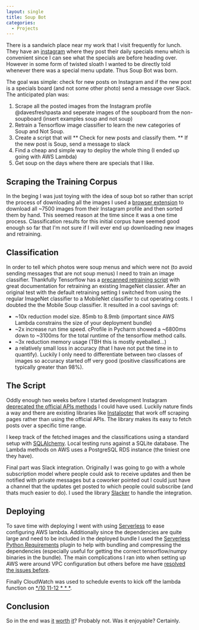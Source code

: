 ```yaml
---
layout: single
title: Soup Bot
categories:
  - Projects
---
```


There is a sandwich place near my work that I visit frequently for lunch. They have an [instagram](https://www.instagram.com/davesfreshpasta/) where they post their daily specials menu which is convenient since I can see what the specials are before heading over. However in some form of twisted sloath I wanted to be directly told whenever there was a special menu update. Thus Soup Bot was born.

The goal was simple: check for new posts on Instagram and if the new post is a specials board (and not some other photo) send a message over Slack. The anticipated plan was:
1. Scrape all the posted images from the Instagram profile @davesfreshpasta and seperate images of the soupboard from the non-soupboard
(insert examples soup and not soup)
2. Retrain a Tensorflow image classifier to learn the new categories of Soup and Not Soup.
3. Create a script that will
** Check for new posts and classify them.
** If the new post is Soup, send a message to slack
5. Find a cheap and simple way to deploy the whole thing (I ended up going with AWS Lambda)
4. Get soup on the days where there are specials that I like.

## Scraping the Training Corpus
In the beging I was just toying with the idea of soup bot so rather than script the process of downloading all the images I used a [browser extension](https://chrome.google.com/webstore/detail/downloader-for-instagram/olkpikmlhoaojbbmmpejnimiglejmboe?hl=en) to download all ~7500 images from their Instagram profile and then sorted them by hand. This seemed reason at the time since it was a one time process. Classification results for this initial corpus have seemed good enough so far that I'm not sure if I will ever end up downloading new images and retraining.

## Classification
In order to tell which photos were soup menus and which were not (to avoid sending messages that are not soup menus) I need to train an image classifier. Thankfully Tensorflow has a [precanned retraining script](https://www.tensorflow.org/tutorials/image_retraining) with great documentation for retraining an existing ImageNet classier. After an original test with the default retraining setting I switched from using the regular ImageNet classifier to a MobileNet classifier to cut operating costs. I doubted the the Mobile Soup classifier. It resulted in a cool savings of:
* ~10x reduction model size. 85mb to 8.9mb (important since AWS Lambda constrains the size of your deployment bundle)
* ~2x increase run time speed. cProfile in Pycharm showed a ~6800ms down to ~3100ms for the total runtime of the tensorflow method calls.
* ~3x reduction memory usage (TBH this is mostly eyeballed...)
* a relatively small loss in accuracy (that I have not put the time in to quantify). Luckily I only need to differentiate between two classes of images so accuracy started off very good (positive classifications are typically greater than 98%).


## The Script
Oddly enough two weeks before I started development Instagram [deprecated the official APIs methods](https://www.instagram.com/developer/changelog/) I could have used. Luckily nature finds a way and there are existing libraries like [Instalooter](https://github.com/althonos/InstaLooter) that work off scraping pages rather than using the official APIs. The library makes its easy to fetch posts over a specific time range. 

I keep track of the fetched images and the classifications using a standard setup with [SQLAlchemy](https://www.sqlalchemy.org/). Local testing runs against a SQLite database. The Lambda methods on AWS uses a PostgreSQL RDS instance (the tiniest one they have).

Final part was Slack integration. Originally I was going to go with a whole subscription model where people could ask to receive updates and then be notified with private messages but a coworker pointed out I could just have a channel that the updates get posted to which people could subscribe (and thats much easier to do). I used the library [Slacker](https://github.com/os/slacker) to handle the integration.

## Deploying
To save time with deploying I went with using [Serverless](https://serverless.com/) to ease configuring AWS lambda. Additionally since the dependencies are quite large and need to be included in the deployed bundle I used the [Serverless Python Requirements](https://github.com/UnitedIncome/serverless-python-requirements) plugin to help with bundling and compressing the dependencies (especially useful for getting the correct tensorflow/numpy binaries in the bundle). The main complications I ran into when setting up AWS were around VPC configuration but others before me have [resolved the issues before](https://gist.github.com/reggi/dc5f2620b7b4f515e68e46255ac042a7).

Finally CloudWatch was used to schedule events to kick off the lambda function on [*/10 11-12 * * *](https://cronexpressiondescriptor.azurewebsites.net/?expression=*%2F10+11-12+*+*+*&locale=en).


## Conclusion
So in the end was [<u>it</u>](https://xkcd.com/1205/) [<u>worth</u>](https://xkcd.com/1319/) [<u>it</u>](https://xkcd.com/1445/)? Probably not. Was it enjoyable? Certainly.